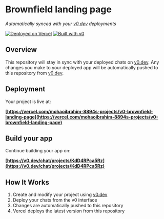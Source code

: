 # Brownfield landing page

*Automatically synced with your [v0.dev](https://v0.dev) deployments*

[![Deployed on Vercel](https://img.shields.io/badge/Deployed%20on-Vercel-black?style=for-the-badge&logo=vercel)](https://vercel.com/mohaoibrahim-8894s-projects/v0-brownfield-landing-page)
[![Built with v0](https://img.shields.io/badge/Built%20with-v0.dev-black?style=for-the-badge)](https://v0.dev/chat/projects/KdD4RPca5Rz)

## Overview

This repository will stay in sync with your deployed chats on [v0.dev](https://v0.dev).
Any changes you make to your deployed app will be automatically pushed to this repository from [v0.dev](https://v0.dev).

## Deployment

Your project is live at:

**[https://vercel.com/mohaoibrahim-8894s-projects/v0-brownfield-landing-page](https://vercel.com/mohaoibrahim-8894s-projects/v0-brownfield-landing-page)**

## Build your app

Continue building your app on:

**[https://v0.dev/chat/projects/KdD4RPca5Rz](https://v0.dev/chat/projects/KdD4RPca5Rz)**

## How It Works

1. Create and modify your project using [v0.dev](https://v0.dev)
2. Deploy your chats from the v0 interface
3. Changes are automatically pushed to this repository
4. Vercel deploys the latest version from this repository
